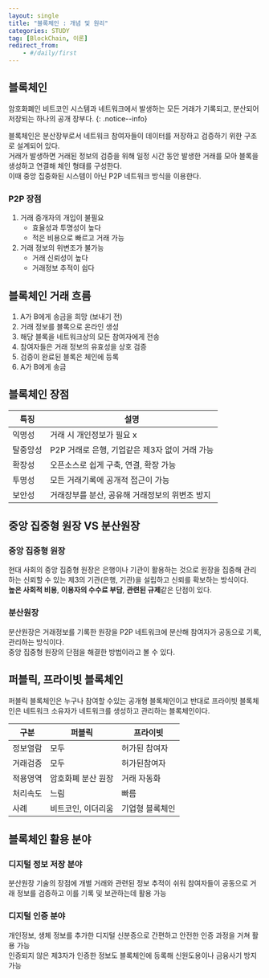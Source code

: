 ```yaml
---
layout: single
title: "블록체인 : 개념 및 원리"
categories: STUDY
tag: [BlockChain, 이론]
redirect_from:
    - #/daily/first
---
```


## 블록체인
암호화폐인 비트코인 시스템과 네트워크에서 발생하는 모든 거래가 기록되고, 분산되어 저장되는 하나의 공개 장부다.
{: .notice--info}

블록체인은 분산장부로서 네트워크 참여자들이 데이터를 저장하고 검증하기 위한 구조로 설계되어 있다.  
거래가 발생하면 거래된 정보의 검증을 위해 일정 시간 동안 발생한 거래를 모아 블록을 생성하고 연결해 체인 형태를 구성한다.  
이때 중앙 집중화된 시스템이 아닌 P2P 네트워크 방식을 이용한다.  

### P2P 장점
1. 거래 중개자의 개입이 불필요
   - 효율성과 투명성이 높다
   - 적은 비용으로 빠르고 거래 가능
2. 거래 정보의 위변조가 불가능
   - 거래 신뢰성이 높다
   - 거래정보 추적이 쉽다

## 블록체인 거래 흐름
1. A가 B에게 송금을 희망 (보내기 전)
2. 거래 정보를 블록으로 온라인 생성
3. 해당 블록을 네트워크상의 모든 참여자에게 전송
4. 참여자들은 거래 정보의 유효성을 상호 검증
5. 검증이 완료된 블록은 체인에 등록
6. A가 B에게 송금

## 블록체인 장점
|특징|설명|
|----|----|
|익명성|거래 시 개인정보가 필요 x|
|탈중앙성|P2P 거래로 은행, 기업같은 제3자 없이 거래 가능|
|확장성|오픈소스로 쉽게 구축, 연결, 확장 가능|
|투명성|모든 거래기록에 공개적 접근이 가능|
|보안성|거래장부를 분산, 공유해 거래정보의 위변조 방지|

## 중앙 집중형 원장 VS 분산원장
### 중앙 집중형 원장
현대 사회의 중앙 집중형 원장은 은행이나 기관이 활용하는 것으로 원장을 집중해 관리하는 신뢰할 수 있는 제3의 기관(은행, 기관)을 설립하고 신뢰를 확보하는 방식이다.  
**높은 사회적 비용**, **이용자의 수수료 부담**, **관련된 규제**같은 단점이 있다.  

### 분산원장
분산원장은 거래정보를 기록한 원장을 P2P 네트워크에 분산해 참여자가 공동으로 기록, 관리하는 방식이다.  
중앙 집중형 원장의 단점을 해결한 방법이라고 볼 수 있다.  

## 퍼블릭, 프라이빗 블록체인
퍼블릭 블록체인은 누구나 참여할 수있는 공개형 블록체인이고 반대로 프라이빗 블록체인은 네트워크 소유자가 네트워크를 생성하고 관리하는 블록체인이다.

|구분|퍼블릭|프라이빗|
|----|-----|-------|
|정보열람|모두|허가된 참여자|
|거래검증|모두|허가된참여자|
|적용영역|암호화폐 분산 원장|거래 자동화|
|처리속도|느림|빠름|
|사례|비트코인, 이더리움|기업형 블록체인|

## 블록체인 활용 분야
### 디지털 정보 저장 분야
분산원장 기술의 장점에 개별 거래와 관련된 정보 추적이 쉬워 참여자들이 공동으로 거래 정보를 검증하고 이를 기록 및 보관하는데 활용 가능

### 디지털 인증 분야
개인정보, 생체 정보를 추가한 디지털 신분증으로 간편하고 안전한 인증 과정을 거쳐 활용 가능  
인증되지 않은 제3자가 인증한 정보도 블록체인에 등록해 신원도용이나 금융사기 방지 가능